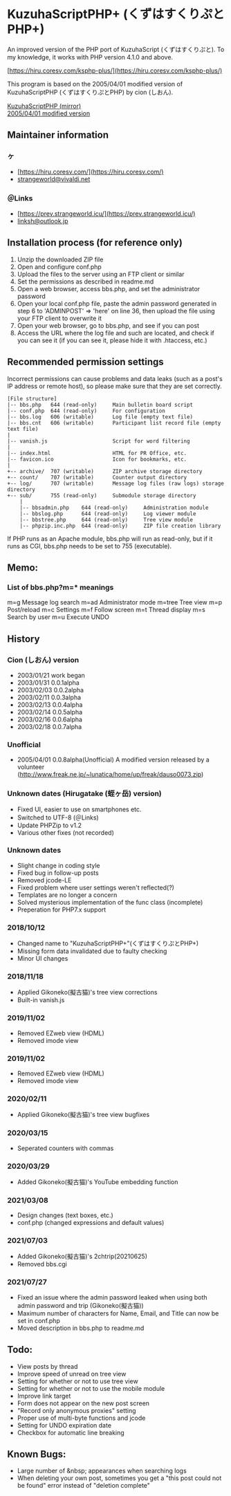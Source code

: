 # KuzuhaScriptPHP+ (くずはすくりぷとPHP+)
An improved version of the PHP port of KuzuhaScript (くずはすくりぷと).
To my knowledge, it works with PHP version 4.1.0 and above.

[https://hiru.coresv.com/ksphp-plus/](https://hiru.coresv.com/ksphp-plus/)


This program is based on the 2005/04/01 modified version of KuzuhaScriptPHP (くずはすくりぷとPHP) by cion (しおん).

[KuzuhaScriptPHP (mirror)](http://qptn.x.fc2.com/up/dauso0059.zip)  
[2005/04/01 modified version](http://qptn.x.fc2.com/up/dauso0073.zip)

## Maintainer information
### ヶ
* [https://hiru.coresv.com/](https://hiru.coresv.com/)
* [strangeworld@vivaldi.net](mailto:strangeworld@vivaldi.net)

### ＠Links
* [https://prev.strangeworld.icu/](https://prev.strangeworld.icu/)
* [linksh@outlook.jp](mailto:linksh@outlook.jp)

## Installation process (for reference only)
1. Unzip the downloaded ZIP file
2. Open and configure conf.php
4. Upload the files to the server using an FTP client or similar
5. Set the permissions as described in readme.md
6. Open a web browser, access bbs.php, and set the administrator password
7. Open your local conf.php file, paste the admin password generated in step 6 to 'ADMINPOST' => 'here' on line 36, then upload the file using your FTP client to overwrite it
8. Open your web browser, go to bbs.php, and see if you can post
9. Access the URL where the log file and such are located, and check if you can see it (if you can see it, please hide it with .htaccess, etc.)

## Recommended permission settings
Incorrect permissions can cause problems and data leaks (such as a post's IP address or remote host), so please make sure that they are set correctly.

```
[File structure]
|-- bbs.php   644 (read-only)     Main bulletin board script
|-- conf.php  644 (read-only)     For configuration
|-- bbs.log   606 (writable)      Log file (empty text file)
|-- bbs.cnt   606 (writable)      Participant list record file (empty text file)
|
|-- vanish.js                     Script for word filtering
|
|-- index.html                    HTML for PR Office, etc.
|-- favicon.ico                   Icon for bookmarks, etc.
|
+-- archive/  707 (writable)      ZIP archive storage directory
+-- count/    707 (writable)      Counter output directory
+-- log/      707 (writable)      Message log files (raw logs) storage directory
+-- sub/      755 (read-only)     Submodule storage directory
    |
    |-- bbsadmin.php    644 (read-only)     Administration module
    |-- bbslog.php      644 (read-only)     Log viewer module
    |-- bbstree.php     644 (read-only)     Tree view module
    |-- phpzip.inc.php  644 (read-only)     ZIP file creation library
```

If PHP runs as an Apache module, bbs.php will run as read-only, 
but if it runs as CGI, bbs.php needs to be set to 755 (executable).

## Memo:
### List of bbs.php?m=* meanings
m=g     Message log search
m=ad    Administrator mode
m=tree  Tree view
m=p     Post/reload
m=c     Settings
m=f     Follow screen
m=t     Thread display
m=s     Search by user
m=u     Execute UNDO

## History
### Cion (しおん) version
* 2003/01/21 work began
* 2003/01/31 0.0.1alpha
* 2003/02/03 0.0.2alpha
* 2003/02/11 0.0.3alpha
* 2003/02/13 0.0.4alpha
* 2003/02/14 0.0.5alpha
* 2003/02/16 0.0.6alpha
* 2003/02/18 0.0.7alpha

### Unofficial
* 2005/04/01 0.0.8alpha(Unofficial) A modified version released by a volunteer (http://www.freak.ne.jp/~lunatica/home/up/freak/dauso0073.zip)

### Unknown dates (Hirugatake (蛭ヶ岳) version)
* Fixed UI, easier to use on smartphones etc.
* Switched to UTF-8 (＠Links)
* Update PHPZip to v1.2
* Various other fixes (not recorded)

### Unknown dates
* Slight change in coding style
* Fixed bug in follow-up posts
* Removed jcode-LE
* Fixed problem where user settings weren't reflected(?)
* Templates are no longer a concern
* Solved mysterious implementation of the func class (incomplete)
* Preperation for PHP7.x support

### 2018/10/12
* Changed name to "KuzuhaScriptPHP+"(くずはすくりぷとPHP+)
* Missing form data invalidated due to faulty checking
* Minor UI changes

### 2018/11/18
* Applied Gikoneko(擬古猫)'s tree view corrections
* Built-in vanish.js

### 2019/11/02
* Removed EZweb view (HDML)
* Removed imode view

### 2019/11/02
* Removed EZweb view (HDML)
* Removed imode view

### 2020/02/11
* Applied Gikoneko(擬古猫)'s tree view bugfixes

### 2020/03/15
* Seperated counters with commas

### 2020/03/29
* Added Gikoneko(擬古猫)'s YouTube embedding function

### 2021/03/08
* Design changes (text boxes, etc.)
* conf.php (changed expressions and default values)

### 2021/07/03
* Added Gikoneko(擬古猫)'s 2chtrip(20210625)
* Removed bbs.cgi

### 2021/07/27
* Fixed an issue where the admin password leaked when using both admin password and trip (Gikoneko(擬古猫))
* Maximum number of characters for Name, Email, and Title can now be set in conf.php
* Moved description in bbs.php to readme.md

## Todo:
* View posts by thread
* Improve speed of unread on tree view
* Setting for whether or not to use tree view
* Setting for whether or not to use the mobile module
* Improve link target
* Form does not appear on the new post screen
* "Record only anonymous proxies" setting
* Proper use of multi-byte functions and jcode
* Setting for UNDO expiration date
* Checkbox for automatic line breaking

## Known Bugs:
* Large number of \&nbsp; appearances when searching logs
* When deleting your own post, sometimes you get a "this post could not be found" error instead of "deletion complete"
